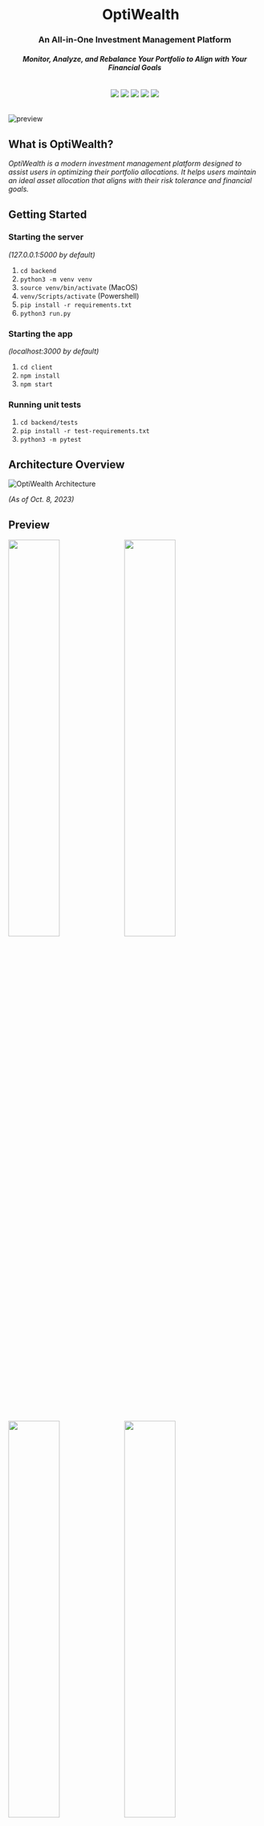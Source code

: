 <div align="center">
    <div id="user-content-toc">
      <ul>
          <summary><h1 style="display: inline-block; margin-bottom:0px">OptiWealth</h1></summary>
      </ul>
    </div>
    <h3>An All-in-One Investment Management Platform</h3>
    <h4><i>Monitor, Analyze, and Rebalance Your Portfolio to Align with Your Financial Goals</i></h4>
    <br>
    <img src="https://img.shields.io/badge/Typescript-%2320232a.svg?style=for-the-badge&logo=typescript&logoColor=blue"/>
    <img src="https://img.shields.io/badge/Flask-%23404d59.svg?style=for-the-badge&logo=flask&logoColor=white"/>
    <img src="https://img.shields.io/badge/PostgreSQL-336791?style=for-the-badge&logo=postgresql&logoColor=white"/>
    <img src="https://img.shields.io/badge/Firebase-039BE5?style=for-the-badge&logo=Firebase&logoColor=white"/>
    <img src="https://img.shields.io/badge/tailwindcss-%2338B2AC.svg?style=for-the-badge&logo=tailwind-css&logoColor=white"/>
    <br><br>
</div>

![preview](https://github.com/ericcxie/OptiWealth/assets/66566975/48d51d8e-acb3-4f0b-9a98-78c450f2ea14)

## What is OptiWealth?

_OptiWealth is a modern investment management platform designed to assist users in optimizing their portfolio allocations. It helps users maintain an ideal asset allocation that aligns with their risk tolerance and financial goals._

## Getting Started

### Starting the server

_(127.0.0.1:5000 by default)_

1. `cd backend`
1. `python3 -m venv venv`
1. `source venv/bin/activate` (MacOS)
1. `venv/Scripts/activate` (Powershell)
1. `pip install -r requirements.txt`
1. `python3 run.py`

### Starting the app

_(localhost:3000 by default)_

1. `cd client`
1. `npm install`
1. `npm start`

### Running unit tests

1. `cd backend/tests`
1. `pip install -r test-requirements.txt`
1. `python3 -m pytest`

## Architecture Overview

<picture>
  <source media="(prefers-color-scheme: dark)" srcset="https://github.com/ericcxie/OptiWealth/assets/66566975/7af25ed5-41a8-43b2-a674-aae10d32d98c">  
  <source media="(prefers-color-scheme: light)" srcset="https://github.com/ericcxie/OptiWealth/assets/66566975/6093f3a0-806b-4c87-afca-a10300b5b9d6">
  <img alt="OptiWealth Architecture" src="https://github.com/ericcxie/OptiWealth/assets/66566975/7af25ed5-41a8-43b2-a674-aae10d32d98c">
</picture>

_(As of Oct. 8, 2023)_

## Preview

<img src="https://github.com/ericcxie/OptiWealth/assets/66566975/13b4ed97-6f30-493f-a135-a0d77cccf471" width="45%"></img> <img src="https://user-images.githubusercontent.com/66566975/277196573-704b74ee-6efe-4829-853b-d0e049e05b8e.png" width="45%"></img> <img src="https://user-images.githubusercontent.com/66566975/277196571-6fde1071-29f7-4bae-b08b-70ce1842556b.png" width="45%"></img> <img src="https://user-images.githubusercontent.com/66566975/277196598-2632333e-8763-4f89-b804-4a0cfe2a4c27.png" width="45%"></img> <img src="https://github.com/ericcxie/OptiWealth/assets/66566975/c561d146-8794-442b-b641-cde932e199a5" width="45%"></img> <img src="https://github.com/ericcxie/OptiWealth/assets/66566975/27b2e05c-6454-455c-8785-1a69b468090e" width="45%"></img> <img src="https://github.com/ericcxie/OptiWealth/assets/66566975/f19fcd3a-b3dc-4686-a1ca-ff6c9ca21a93" width="45%"></img> <img src="https://github.com/ericcxie/OptiWealth/assets/66566975/31516773-8dd9-4e3f-a98b-8f39431744a6" width="45%"></img> 
